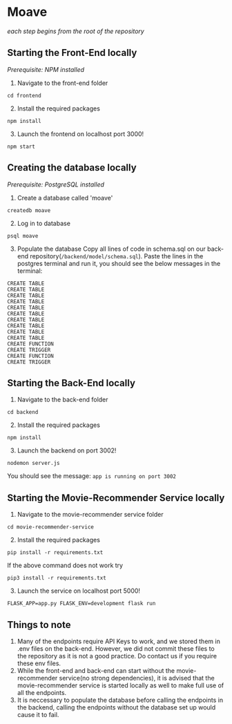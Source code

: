 # Moave

*each step begins from the root of the repository*

## Starting the Front-End locally
*Prerequisite: NPM installed*
1) Navigate to the front-end folder
```
cd frontend
```

2) Install the required packages
```
npm install
```

3) Launch the frontend on localhost port 3000!
```
npm start
```

## Creating the database locally
*Prerequisite: PostgreSQL installed*
1) Create a database called 'moave'
```
createdb moave
```

2) Log in to database
```
psql moave
```

3) Populate the database
Copy all lines of code in schema.sql on our back-end repository(`/backend/model/schema.sql`). 
Paste the lines in the postgres terminal and run it, you should see the below messages in the terminal:
```
CREATE TABLE
CREATE TABLE
CREATE TABLE
CREATE TABLE
CREATE TABLE
CREATE TABLE
CREATE TABLE
CREATE TABLE
CREATE TABLE
CREATE TABLE
CREATE FUNCTION
CREATE TRIGGER
CREATE FUNCTION
CREATE TRIGGER
```

## Starting the Back-End locally
1) Navigate to the back-end folder
```
cd backend
```

2) Install the required packages
```
npm install
```

3) Launch the backend on port 3002!
```
nodemon server.js
```
You should see the message:
`app is running on port 3002`

## Starting the Movie-Recommender Service locally
1) Navigate to the movie-recommender service folder
```
cd movie-recommender-service
```

2) Install the required packages
```
pip install -r requirements.txt
```
If the above command does not work try 
```
pip3 install -r requirements.txt
```

3) Launch the service on localhost port 5000!
```
FLASK_APP=app.py FLASK_ENV=development flask run
```

## Things to note
1) Many of the endpoints require API Keys to work, and we stored them in .env files on the back-end. However, we did not commit these files to the repository as it is not a good practice. Do contact us if you require these env files.
2) While the front-end and back-end can start without the movie-recommender service(no strong dependencies), it is advised that the movie-recommender service is started locally as well to make full use of all the endpoints.
3) It is neccessary to populate the database before calling the endpoints in the backend, calling the endpoints without the database set up would cause it to fail.

